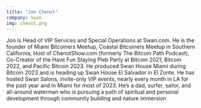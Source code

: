 ```yaml
---
title: "Jon Chenot"
company: Swan
img: chenot.png
---
```


Jon is Head of VIP Services and Special Operations at Swan.com. He is the founder of Miami Bitcoiners Meetup, Coastal Bitcoiners Meetup in Southern California, Host of ChenotShow.com (formerly The Bitcoin Path Podcast), Co-Creator of the Have Fun Staying Pleb Party at Bitcoin 2021, Bitcoin 2022, and Pacific Bitcoin 2023. He produced Swan House Miami during Bitcoin 2023 and is heading up Swan House El Salvador in El Zonte. He has hosted Swan Salons, invite-only VIP events, nearly every month in LA for the past year and in Miami for most of 2023. He’s a dad, surfer, sailor, and all-around waterman who is pursuing a path of spiritual and personal development through community building and nature immersion